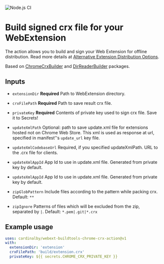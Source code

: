 ![Node.js CI](https://github.com/cardinalby/webext-buildtools-chrome-crx-action/workflows/build-test/badge.svg)

# Build signed crx file for your WebExtension

The action allows you to build and sign your Web Extension for offline distribution. 
Read more details at [Alternative Extension Distribution Options](https://developer.chrome.com/apps/external_extensions).

Based on [ChromeCrxBuilder](https://www.npmjs.com/package/webext-buildtools-chrome-crx-builder) and 
[DirReaderBuilder](https://www.npmjs.com/package/webext-buildtools-dir-reader-mw) packages.

## Inputs

* `extensionDir`
**Required** Path to WebExtension directory.

* `crxFilePath`
**Required** Path to save result crx file.

* `privateKey`
**Required** Contents of private key used to sign crx file. Save it to Secrets!

* `updateXmlPath`
Optional: path to save update.xml file for extensions hosted not on Chrome Web Store. This xml is used as 
response at url, specified in manifest''s `update_url` key file.

* `updateXmlCodebaseUrl`
Required, if you specified updateXmlPath. URL to the .crx file for clients.

* `updateXmlAppId`
App Id to use in update.xml file. Generated from private key by default.

* `updateXmlAppId`
App Id to use in update.xml file. Generated from private key by default.

* `zipGlobPattern`
Include files according to the pattern while packing crx. 
Default: `**`

* `zipIgnore`
Patterns of files which will be excluded from the zip, separated by `|`. 
Default: `*.pem|.git|*.crx`

## Example usage

```yaml
uses: cardinalby/webext-buildtools-chrome-crx-action@v1
with:
  extensionDir: 'extension'
  crxFilePath: 'build/extension.crx'
  privateKey: ${{ secrets.CHROME_CRX_PRIVATE_KEY }}
```
